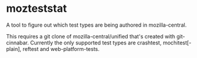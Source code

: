 # mozteststat

A tool to figure out which test types are being authored in
mozilla-central.

This requires a git clone of mozilla-central/unified that's created
with git-cinnabar. Currently the only supported test types are
crashtest, mochitest[-plain], reftest and web-platform-tests.

